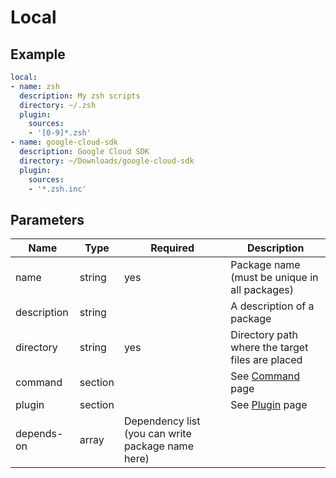# Local

## Example

```yaml
local:
- name: zsh
  description: My zsh scripts
  directory: ~/.zsh
  plugin:
    sources:
    - '[0-9]*.zsh'
- name: google-cloud-sdk
  description: Google Cloud SDK
  directory: ~/Downloads/google-cloud-sdk
  plugin:
    sources:
    - '*.zsh.inc'
```

## Parameters

Name | Type | Required | Description
---|---|---|---
name | string | yes | Package name (must be unique in all packages)
description | string | | A description of a package
directory | string | yes | Directory path where the target files are placed
command | section | | See [Command](../command.md) page
plugin | section | | See [Plugin](../plugin.md) page
depends-on | array | Dependency list (you can write package name here)
